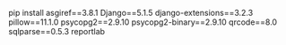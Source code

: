 pip install asgiref==3.8.1 Django==5.1.5 django-extensions==3.2.3 pillow==11.1.0 psycopg2==2.9.10 psycopg2-binary==2.9.10 qrcode==8.0 sqlparse==0.5.3 reportlab
